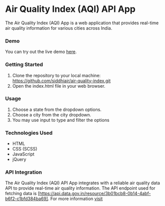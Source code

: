 # Air Quality Index (AQI) API App
The Air Quality Index (AQI) App is a web application that provides real-time air quality information for various cities across India. 

### Demo
You can try out the live demo [here](https://siddhiair.github.io/air-quality-index/).


### Getting Started
1. Clone the repository to your local machine: https://github.com/siddhiair/air-quality-index.git
2. Open the index.html file in your web browser.


### Usage
1. Choose a state from the dropdown options.
2. Choose a city from the city dropdown.
3. You may use input to type and filter the options


### Technologies Used
- HTML
- CSS (SCSS)
- JavaScript
- jQuery


### API Integration
The Air Quality Index (AQI) API App integrates with a reliable air quality data API to provide real-time air quality information. The API endpoint used for fetching data is [https://api.data.gov.in/resource/3b01bcb8-0b14-4abf-b6f2-c1bfd384ba69]. For more information [visit](https://data.gov.in/resource/real-time-air-quality-index-various-locations)
